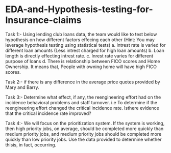 # EDA-and-Hypothesis-testing-for-Insurance-claims
Task 1:- Using lending club loans data, the team would like to test below hypothesis on how different factors effecing each other (Hint: You may leverage hypothesis testing using statistical tests) a. Intrest rate is varied for different loan amounts (Less intrest charged for high loan amounts) b. Loan length is directly effecting intrest rate. c. Inrest rate varies for different purpose of loans d. There is relationship between FICO scores and Home Ownership. It means that, People with owning home will have high FICO scores.

Task 2:- if there is any difference in the average price quotes provided by Mary and Barry.

Task 3:- Determine what effect, if any, the reengineering effort had on the incidence behavioral problems and staff turnover. i.e To determine if the reengineering effort changed the critical incidence rate. Isthere evidence that the critical incidence rate improved?

Task 4:- We will focus on the prioritization system. If the system is working, then high priority jobs, on average, should be completed more quickly than medium priority jobs, and medium priority jobs should be completed more quickly than low priority jobs. Use the data provided to determine whether thisis, in fact, occurring.
